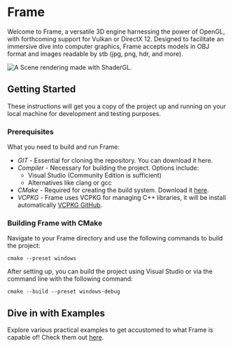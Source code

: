 # Frame

Welcome to Frame, a versatile 3D engine harnessing the power of OpenGL, with forthcoming support for Vulkan or DirectX 12. Designed to facilitate an immersive dive into computer graphics, Frame accepts models in OBJ format and images readable by stb (jpg, png, hdr, and more).

![A Scene rendering made with ShaderGL.](https://github.com/anirul/Frame/raw/master/examples/scene_rendering.png)

## Getting Started

These instructions will get you a copy of the project up and running on your local machine for development and testing purposes.

### Prerequisites

What you need to build and run Frame:

- *GIT* - Essential for cloning the repository. You can download it here.
- *Compiler* - Necessary for building the project. Options include:
  - Visual Studio (Community Edition is sufficient)
  - Alternatives like clang or gcc
- *CMake* - Required for creating the build system. Download it [here](https://cmake.org/).
- *VCPKG* - Frame uses VCPKG for managing C++ libraries, it will be install automatically [VCPKG GitHub](https://github.com/Microsoft/vcpkg/).

### Building Frame with CMake

Navigate to your Frame directory and use the following commands to build the project:

```shell
cmake --preset windows
```

After setting up, you can build the project using Visual Studio or via the command line with the following command:

```shell
cmake --build --preset windows-debug
```

## Dive in with Examples

Explore various practical examples to get accustomed to what Frame is capable of! Check them out [here](examples/README.md).
